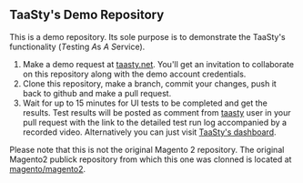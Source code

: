 <h2>TaaSty's Demo Repository</h2>

This is a demo repository. Its sole purpose is to demonstrate the TaaSty's
functionality (*T*esting *A*s *A* *S*ervice).

1. Make a demo request at [taasty.net](https://taasty.net/#request-demo). You'll get an
invitation to collaborate on this repository along with the demo account
credentials.
2. Clone this repository, make a branch, commit your changes,
push it back to github and make a pull request.
3. Wait for up to 15 minutes for UI tests to be completed and get the results.
Test results will be posted as comment from [taasty](https://github.com/taasty)
user in your pull request with the link to the detailed test run log
accompanied by a recorded video. Alternatively you can just visit
[TaaSty's dashboard](https://taasty.net/dashboard/).


Please note that this is not the original Magento 2 repository. The original
Magento2 publick repository from which this one was clonned is located at
[magento/magento2](https://github.com/magento/magento2).